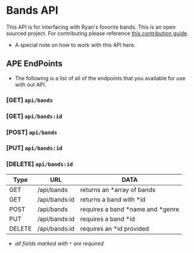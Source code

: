 # Bands API

This API is for interfacing with Ryan's fovorite bands. This is an open sourced project. For contributing please reference [this contribution guide](www.awesome.com).

* A special note on how to work with this API here.

## APE EndPoints

* The following is a list of all of the endpoints that you available for use with out API.

### [GET] `api/bands`

### [GET] `api/bands:id`

### [POST] `api/bands`

### [PUT] `api/bands:id`

### [DELETE] `api/bands:id`

| Type   | URL           | DATA                             |
| ------ | ------------- | -------------------------------- |
| GET    | /api/bands    | returns an \*array of bands      |
| GET    | /api/bands:id | returns a band with \*id         |
| POST   | /api/bands    | requires a band *name and *genre |
| PUT    | /api/bands:id | requires a band \*id             |
| DELETE | /api/bands:id | requires an \*id provided        |

* _all fields marked with `*` are required_

